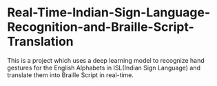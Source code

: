 # Real-Time-Indian-Sign-Language-Recognition-and-Braille-Script-Translation
This is a project which uses a deep learning model to recognize hand gestures for the English Alphabets in ISL(Indian Sign Language) and translate them into Braille Script in real-time.
